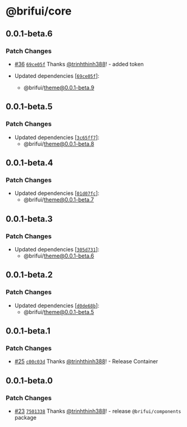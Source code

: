 # @brifui/core

## 0.0.1-beta.6

### Patch Changes

- [#36](https://github.com/brifui-org/brif-ui/pull/36) [`69ce05f`](https://github.com/brifui-org/brif-ui/commit/69ce05f89c017c2a2488a61728c9e0f0c0aeb931) Thanks [@trinhthinh388](https://github.com/trinhthinh388)! - added token

- Updated dependencies [[`69ce05f`](https://github.com/brifui-org/brif-ui/commit/69ce05f89c017c2a2488a61728c9e0f0c0aeb931)]:
  - @brifui/theme@0.0.1-beta.9

## 0.0.1-beta.5

### Patch Changes

- Updated dependencies [[`3c65ff7`](https://github.com/brifui-org/brif-ui/commit/3c65ff7cdee2d735da9d5ee12a528ff399b43453)]:
  - @brifui/theme@0.0.1-beta.8

## 0.0.1-beta.4

### Patch Changes

- Updated dependencies [[`01d07fc`](https://github.com/brifui-org/brif-ui/commit/01d07fcd65eb9c516e9ec0aad83e822bd210aba3)]:
  - @brifui/theme@0.0.1-beta.7

## 0.0.1-beta.3

### Patch Changes

- Updated dependencies [[`305d731`](https://github.com/brifui-org/brif-ui/commit/305d731df9b2d863515be9f88d17f2517e4a5bd0)]:
  - @brifui/theme@0.0.1-beta.6

## 0.0.1-beta.2

### Patch Changes

- Updated dependencies [[`d0de68b`](https://github.com/brifui-org/brif-ui/commit/d0de68b19ab180b9d086f4d36b8ea42f02efa284)]:
  - @brifui/theme@0.0.1-beta.5

## 0.0.1-beta.1

### Patch Changes

- [#25](https://github.com/brifui-org/brif-ui/pull/25) [`c00c03d`](https://github.com/brifui-org/brif-ui/commit/c00c03d17b1230204b0f5b2a82968aa8bd4cc5fa) Thanks [@trinhthinh388](https://github.com/trinhthinh388)! - Release Container

## 0.0.1-beta.0

### Patch Changes

- [#23](https://github.com/brifui-org/brif-ui/pull/23) [`7501338`](https://github.com/brifui-org/brif-ui/commit/75013387190639e0eb4f62dca7651ce91382b06c) Thanks [@trinhthinh388](https://github.com/trinhthinh388)! - release `@brifui/components` package
